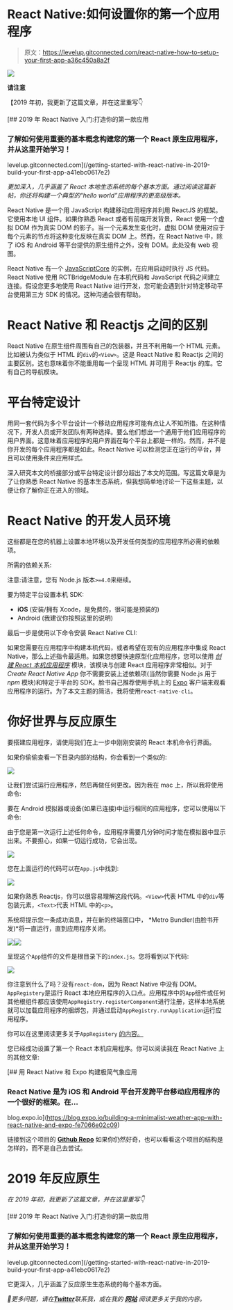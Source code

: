 # React Native:如何设置你的第一个应用程序

> 原文：<https://levelup.gitconnected.com/react-native-how-to-setup-your-first-app-a36c450a8a2f>

![](img/dc674b29a753a349e78cc47665acb95b.png)

**请注意**

【2019 年初，我更新了这篇文章，并在这里重写👇

[](/getting-started-with-react-native-in-2019-build-your-first-app-a41ebc0617e2) [## 2019 年 React Native 入门:打造你的第一款应用

### 了解如何使用重要的基本概念构建您的第一个 React 原生应用程序，并从这里开始学习！

levelup.gitconnected.com](/getting-started-with-react-native-in-2019-build-your-first-app-a41ebc0617e2) 

*更加深入，几乎涵盖了 React 本地生态系统的每个基本方面。通过阅读这篇新帖，你还将构建一个典型的“hello world”应用程序的更高级版本。*

React Native 是一个用 JavaScript 构建移动应用程序并利用 ReactJS 的框架。它使用本地 UI 组件。如果你熟悉 React 或者有前端开发背景，React 使用一个虚拟 DOM 作为真实 DOM 的影子。当一个元素发生变化时，虚拟 DOM 使用对应于每个元素的节点将这种变化反映在真实 DOM 上。然而，在 React Native 中，除了 iOS 和 Android 等平台提供的原生组件之外，没有 DOM。此处没有 web 视图。

React Native 有一个 [JavaScriptCore](https://facebook.github.io/react-native/docs/javascript-environment.html) 的实例，在应用启动时执行 JS 代码。React Native 使用 RCTBridgeModule 在本机代码和 JavaScript 代码之间建立连接。假设您更多地使用 React Native 进行开发，您可能会遇到针对特定移动平台使用第三方 SDK 的情况。这种沟通会很有帮助。

# React Native 和 Reactjs 之间的区别

React Native 在原生组件周围有自己的包装器，并且不利用每一个 HTML 元素。比如被认为类似于 HTML 的`div`的`<View>`。这是 React Native 和 Reactjs 之间的主要区别。这也意味着你不能重用每一个呈现 HTML 并可用于 Reactjs 的库。它有自己的导航模块。

# 平台特定设计

用同一套代码为多个平台设计一个移动应用程序可能有点让人不知所措。在这种情况下，开发人员或开发团队有两种选择。要么他们想出一个通用于他们应用程序的用户界面。这意味着应用程序的用户界面在每个平台上都是一样的。然而，并不是你开发的每个应用程序都是如此。React Native 可以检测您正在运行的平台，并且可以使用条件来应用样式。

深入研究本文的桥接部分或平台特定设计部分超出了本文的范围。写这篇文章是为了让你熟悉 React Native 的基本生态系统，但我想简单地讨论一下这些主题，以便让你了解你正在进入的领域。

# React Native 的开发人员环境

这些都是在您的机器上设置本地环境以及开发任何类型的应用程序所必需的依赖项。

所需的依赖关系:

注意:请注意，您有 Node.js 版本`>=4.0`来继续。

要为特定平台设置本机 SDK:

*   **iOS** (安装/拥有 Xcode，是免费的，很可能是预装的)
*   Android (我建议你按照这里的说明)

最后一步是使用以下命令安装 React Native CLI:

如果您需要在应用程序中构建本机代码，或者希望在现有的应用程序中集成 React Native，那么上述指令最适用。如果您想要快速原型化应用程序，您可以使用 [*创建 React 本机应用程序*](https://facebook.github.io/react-native/docs/getting-started.html) 模块，该模块与创建 React 应用程序非常相似。对于 *Create React Native App* 你不需要安装上述依赖项(当然你需要 Node.js 用于 *npm* 模块)和特定于平台的 SDK。脸书自己推荐使用手机上的 [Expo](https://expo.io/) 客户端来观看应用程序的运行。为了本文主题的简洁，我将使用`react-native-cli`。

# 你好世界与反应原生

要搭建应用程序，请使用我们在上一步中刚刚安装的 React 本机命令行界面。

如果你偷偷查看一下目录内部的结构，你会看到一个类似的:

![](img/f9669194e4d358fb00cc46bf0cf5a3ba.png)

让我们尝试运行应用程序，然后再做任何更改。因为我在 mac 上，所以我将使用命令:

要在 Android 模拟器或设备(如果已连接)中运行相同的应用程序，您可以使用以下命令:

由于您是第一次运行上述任何命令，应用程序需要几分钟时间才能在模拟器中显示出来。不要担心，如果一切运行成功，它会出现。

![](img/fd1c5f6be26a2a0e21024a7d8904bd61.png)

您在上面运行的代码可以在`App.js`中找到:

![](img/f622b3f8c2ff2e3c45960ffd3b42d4a6.png)

如果你熟悉 Reactjs，你可以很容易理解这段代码。`<View>`代表 HTML 中的`div`等包装元素，`<Text>`代表 HTML 中的`<p>`。

系统将提示您一条成功消息，并在新的终端窗口中， *Metro Bundler(由脸书开发)*将一直运行，直到应用程序关闭。

![](img/5e37faf1021901d3f71fef8f7c0c6040.png)![](img/aa146fe52a03cc890f518ba98f8eaef7.png)

呈现这个`App`组件的文件是根目录下的`index.js`。您将看到以下代码:

![](img/6b7eccd9b8ac347191d9506dc33201ee.png)

你注意到什么了吗？没有`react-dom`，因为 React Native 中没有 DOM。`AppRegistery`是运行 React 本地应用程序的入口点。应用程序中的`App`组件或任何其他根组件都应该使用`AppRegistry.registerComponent`进行注册，这样本地系统就可以加载应用程序的捆绑包，并通过启动`AppRegistry.runApplication`运行应用程序。

你可以在这里阅读更多关于`AppRegistery` [的内容。](https://facebook.github.io/react-native/docs/appregistry.html)

您已经成功设置了第一个 React 本机应用程序。你可以阅读我在 React Native 上的其他文章:

[](https://blog.expo.io/building-a-minimalist-weather-app-with-react-native-and-expo-fe7066e02c09) [## 用 React Native 和 Expo 构建极简气象应用

### React Native 是为 iOS 和 Android 平台开发跨平台移动应用程序的一个很好的框架。在…

blog.expo.io](https://blog.expo.io/building-a-minimalist-weather-app-with-react-native-and-expo-fe7066e02c09) 

链接到这个项目的 [**Github Repo**](https://github.com/amandeepmittal/rn-HelloWorld) 如果你仍然好奇，也可以看看这个项目的结构是怎样的，而不是自己去尝试。

# 2019 年反应原生

*在 2019 年初，我更新了这篇文章，并在这里重写👇*

[](/getting-started-with-react-native-in-2019-build-your-first-app-a41ebc0617e2) [## 2019 年 React Native 入门:打造你的第一款应用

### 了解如何使用重要的基本概念构建您的第一个 React 原生应用程序，并从这里开始学习！

levelup.gitconnected.com](/getting-started-with-react-native-in-2019-build-your-first-app-a41ebc0617e2) 

它更深入，几乎涵盖了反应原生生态系统的每个基本方面。

*🙏更多问题，请在*[***Twitter***](https://twitter.com/amanhimself)*联系我，或在我的* [***网站***](https://amanhimself.dev/blog) *阅读更多关于我的内容。*